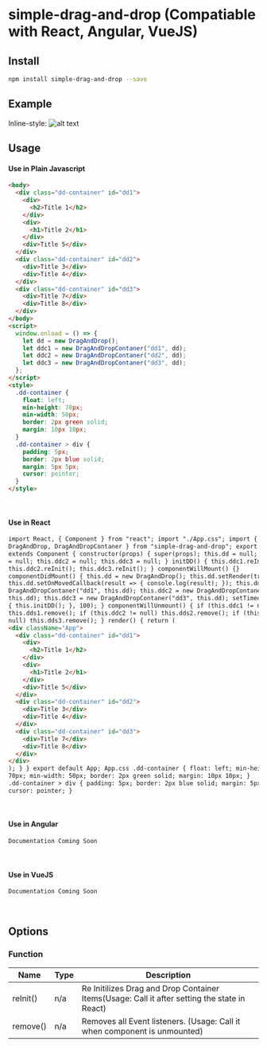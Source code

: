 # simple-drag-and-drop (Compatiable with React, Angular, VueJS)

## Install

```bash
npm install simple-drag-and-drop --save
```

## Example

Inline-style:
![alt text](https://github.com/bittokazi/simple-js-drag-and-drop/example.gif "Gif")

## Usage

#### Use in Plain Javascript

```html
<body>
  <div class="dd-container" id="dd1">
    <div>
      <h2>Title 1</h2>
    </div>
    <div>
      <h1>Title 2</h1>
    </div>
    <div>Title 5</div>
  </div>
  <div class="dd-container" id="dd2">
    <div>Title 3</div>
    <div>Title 4</div>
  </div>
  <div class="dd-container" id="dd3">
    <div>Title 7</div>
    <div>Title 8</div>
  </div>
</body>
<script>
  window.onload = () => {
    let dd = new DragAndDrop();
    let ddc1 = new DragAndDropContaner("dd1", dd);
    let ddc2 = new DragAndDropContaner("dd2", dd);
    let ddc3 = new DragAndDropContaner("dd3", dd);
  };
</script>
<style>
  .dd-container {
    float: left;
    min-height: 70px;
    min-width: 50px;
    border: 2px green solid;
    margin: 10px 10px;
  }
  .dd-container > div {
    padding: 5px;
    border: 2px blue solid;
    margin: 5px 5px;
    cursor: pointer;
  }
</style>
```

<br>

#### Use in React

```html
import React, { Component } from "react"; import "./App.css"; import {
DragAndDrop, DragAndDropContaner } from "simple-drag-and-drop"; export class App
extends Component { constructor(props) { super(props); this.dd = null; this.ddc1
= null; this.ddc2 = null; this.ddc3 = null; } initDD() { this.ddc1.reInit();
this.ddc2.reInit(); this.ddc3.reInit(); } componentWillMount() {}
componentDidMount() { this.dd = new DragAndDrop(); this.dd.setRender(true);
this.dd.setOnMovedCallback(result => { console.log(result); }); this.ddc1 = new
DragAndDropContaner("dd1", this.dd); this.ddc2 = new DragAndDropContaner("dd2",
this.dd); this.ddc3 = new DragAndDropContaner("dd3", this.dd); setTimeout(() =>
{ this.initDD(); }, 100); } componentWillUnmount() { if (this.ddc1 != null)
this.dds1.remove(); if (this.ddc2 != null) this.dds2.remove(); if (this.ddc3 !=
null) this.dds3.remove(); } render() { return (
<div className="App">
  <div class="dd-container" id="dd1">
    <div>
      <h2>Title 1</h2>
    </div>
    <div>
      <h1>Title 2</h1>
    </div>
    <div>Title 5</div>
  </div>
  <div class="dd-container" id="dd2">
    <div>Title 3</div>
    <div>Title 4</div>
  </div>
  <div class="dd-container" id="dd3">
    <div>Title 7</div>
    <div>Title 8</div>
  </div>
</div>
); } } export default App; App.css .dd-container { float: left; min-height:
70px; min-width: 50px; border: 2px green solid; margin: 10px 10px; }
.dd-container > div { padding: 5px; border: 2px blue solid; margin: 5px 5px;
cursor: pointer; }
```

<br>

#### Use in Angular

```html
Documentation Coming Soon
```

<br>

#### Use in VueJS

```html
Documentation Coming Soon
```

<br>

## Options

### Function

| Name     | Type | Description                                                                                  |
| -------- | :--- | -------------------------------------------------------------------------------------------- |
| reInit() | n/a  | Re Initilizes Drag and Drop Container Items(Usage: Call it after setting the state in React) |
| remove() | n/a  | Removes all Event listeners. (Usage: Call it when component is unmounted)                    |
